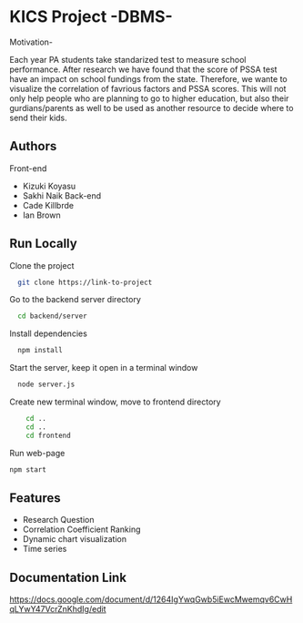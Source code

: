 
# KICS Project -DBMS-

Motivation-

Each year PA students take standarized test to measure school performance. After research we have found that the score of PSSA test have an impact on school fundings from the state. Therefore, we wante to visualize the correlation of favrious factors and PSSA scores. This will not only help people who are planning to go to higher education, but also their gurdians/parents as well to be used as another resource to decide where to send their kids. 

## Authors

Front-end
- Kizuki Koyasu
- Sakhi Naik
Back-end
- Cade Killbrde
- Ian Brown



## Run Locally

Clone the project

```bash
  git clone https://link-to-project
```

Go to the backend server directory

```bash
  cd backend/server
```

Install dependencies

```bash
  npm install
```

Start the server, keep it open in a terminal window

```bash
  node server.js
```

Create new terminal window, move to frontend directory

```bash
    cd ..
    cd ..
    cd frontend
```

Run web-page

```bash
npm start
```



## Features

- Research Question
- Correlation Coefficient Ranking
- Dynamic chart visualization
- Time series

## Documentation Link

https://docs.google.com/document/d/1264IgYwqGwb5iEwcMwemqv6CwHqLYwY47VcrZnKhdIg/edit
